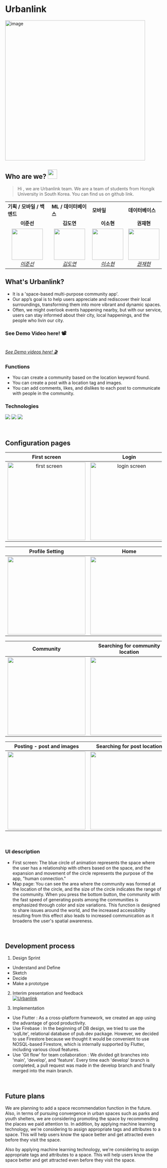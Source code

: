 # Urbanlink
<img width="450" alt="image" src="https://user-images.githubusercontent.com/103521468/229154323-64367792-f505-47d9-b270-25e509b9a2cf.png">


## Who are we? <img src="https://raw.githubusercontent.com/MartinHeinz/MartinHeinz/master/wave.gif" width="30px">
>Hi , we are Urbanlink team. We are a team of students from Hongik University in South Korea.
>You can find us on github link.

<table>
    <tr aling="center">
        <td><B>기획 / 모바일 / 백엔드<B></td>
        <td><B>ML / 데이터베이스<B></td>
        <td><B>모바일<B></td>
        <td><B>데이터베이스<B></td>
    </tr>
    <tr align="center">
        <td><B>이준선<B></td>
        <td><B>김도연<B></td>
        <td><B>이소현<B></td>
        <td><B>권재현<B></td>
    </tr>
    <tr align="center">
        <td>
            <img src="https://github.com/nx006.png" width="100">
            <br>
            <a href="https://github.com/nx006"><I>이준선</I></a>
        </td>
        <td>
            <img src="https://github.com/scarletKim2001.png" width="100">
            <br>
            <a href="https://github.com/scarletKim2001"><I>김도연</I></a>
        </td>
        <td>
            <img src="https://github.com/SHL3.png" width="100">
            <br>
            <a href="https://github.com/SHL3"><I>이소현</I></a>
        </td>
        <td>
            <img src="https://github.com/baebaebuae.png" width="100">
            <br>
            <a href="https://github.com/baebaebuae"><I>권재현</I></a>
        </td>
    </tr>
</table>

## What's Urbanlink?
* It is a 'space-based multi-purpose community app'.
* Our app’s goal is to help users appreciate and rediscover their local surroundings, transforming them into more vibrant and dynamic spaces.
* Often, we might overlook events happening nearby, but with our service, users can stay informed about their city, local happenings, and the people who livin our city.

### See Demo Video here! 📽️
<br><a href="https://www.youtube.com/watch?v=EOs8m5CF9bQ"><I>See Demo videos here! 🎬</I></a></br>

### Functions
* You can create a community based on the location keyword found.
* You can create a post with a location tag and images.
* You can add comments, likes, and dislikes to each post to communicate with people in the community.

### Technologies
<img src="https://img.shields.io/badge/Flutter-02569B?style=flat-square&logo=flutter&logoColor=white"> <img src="https://img.shields.io/badge/Firebase-FFCA28?style=flat-square&logo=firebase&logoColor=white"> <img src="https://img.shields.io/badge/Dart-0175C2?style=flat-square&logo=dart&logoColor=white">

</br>

## Configuration pages

|First screen|Login|Profile|
|:---:|:---:|:---:|
|<img width="250" alt="first screen" src="https://user-images.githubusercontent.com/103521468/229154729-e0289e00-bff3-41f4-80e1-690bfd4edd5a.png">|<img width="250" alt ="login screen" src="https://user-images.githubusercontent.com/103521468/229152138-6160c3dc-f967-4a2d-83f9-15790518a321.png">|<img width="250" src="https://user-images.githubusercontent.com/103521468/229155590-f55a4609-8d72-4e02-9705-cb317595b3e2.png">|


|Profile Setting|Home|Map|
|:---:|:---:|:---:|
|<img width="250" src="https://user-images.githubusercontent.com/103521468/229160900-1219c893-8027-4d4b-913b-45399e4f100f.png">|<img src="https://user-images.githubusercontent.com/103521468/229155970-42905c70-d13f-477e-be94-ec6c6605da62.png" width="250">|<img src="https://user-images.githubusercontent.com/103521468/229156088-70087fba-2c88-460d-a141-3b5221514ed3.png" width="250">|

|Community|Searching for community location|Specific community|
|:---:|:---:|:---:|
|<img src="https://user-images.githubusercontent.com/103521468/229156353-68331144-acb4-49b8-a1e0-64cdd0a41924.png" width="250">|<img src="https://user-images.githubusercontent.com/103521468/229156375-47f6a957-2bf5-40df-b025-78fda4cab497.png" width="250">|<img src="https://user-images.githubusercontent.com/103521468/229156437-8bcb3296-fe17-47ad-992d-83b835e94110.png" width="250">|

|Posting - post and images|Searching for post location|Comments and appreciation|
|------|------|------|
|<img src="https://user-images.githubusercontent.com/103521468/229157072-461fac28-f955-44e4-a3d9-e1cdefa7e26e.gif" width="250">|<img src="https://user-images.githubusercontent.com/103521468/229157464-bf4142f0-bbe7-4826-ab07-ca3f341c2f4b.gif" width="250">|<img src="https://user-images.githubusercontent.com/103521468/229157643-0bc3b865-6a5b-4f29-83f6-579d8c057fe0.png" width="250">|

</br>

### UI description
* First screen: The blue circle of animation represents the space where the user has a relationship with others based on the space, and the expansion and movement of the circle represents the purpose of the app, "human connection."
* Map page: You can see the area where the community was formed at the location of the circle, and the size of the circle indicates the range of the community. When you press the bottom button, the community with the fast speed of generating posts among the communities is emphasized through color and size variations. This function is designed to share issues around the world, and the increased accessibility resulting from this effect also leads to increased communication as it broadens the user's spatial awareness.

</br>

## Development process  
1. Design Sprint  
* Understand and Define
* Sketch
* Decide
* Make a prototype

2. Interim presentation and feedback  
[![Urbanlink](https://user-images.githubusercontent.com/100724454/229185193-004b06b4-5732-4e71-be8a-798544276054.png)](https://www.youtube.com/watch?v=zZy-AX7FYLo)

3. Implementation  
* Use Flutter : As a cross-platform framework, we created an app using the advantage of good productivity.
* Use Firebase : In the beginning of DB design, we tried to use the 'sqlLite', relational database of pub.dev package. However, we decided to use Firestore because we thought it would be convenient to use NOSQL-based Firestore, which is internally supported by Flutter, including various cloud features.
* Use 'Git flow' for team collaboration : We divided git branches into 'main', 'develop', and 'feature'. Every time each 'develop' branch is completed, a pull request was made in the develop branch and finally merged into the main branch.  
 
</br>

## Future plans  
We are planning to add a space recommendation function in the future. Also, in terms of pursuing convergence in urban spaces such as parks and youth shelters, we are considering promoting the space by recommending the places we paid attention to. In addition, by applying machine learning technology, we're considering to assign appropriate tags and attributes to a space. This will help users know the space better and get attracted even before they visit the space.

Also by applying machine learning technology, we're considering to assign appropriate tags and attributes to a space. This will help users know the space better and get attracted even before they visit the space.